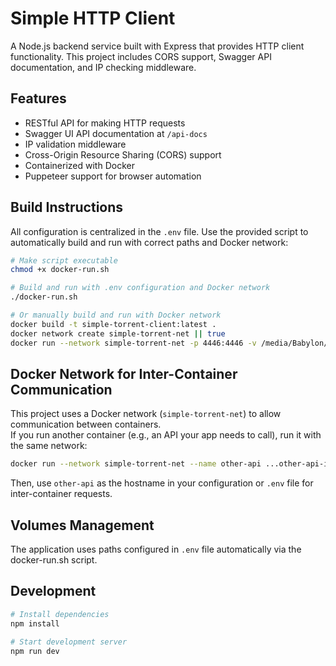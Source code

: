 # Simple HTTP Client

A Node.js backend service built with Express that provides HTTP client functionality. This project includes CORS support, Swagger API documentation, and IP checking middleware.

## Features

- RESTful API for making HTTP requests
- Swagger UI API documentation at `/api-docs`
- IP validation middleware
- Cross-Origin Resource Sharing (CORS) support
- Containerized with Docker
- Puppeteer support for browser automation

## Build Instructions

All configuration is centralized in the `.env` file. Use the provided script to automatically build and run with correct paths and Docker network:

```bash
# Make script executable
chmod +x docker-run.sh

# Build and run with .env configuration and Docker network
./docker-run.sh

# Or manually build and run with Docker network
docker build -t simple-torrent-client:latest .
docker network create simple-torrent-net || true
docker run --network simple-torrent-net -p 4446:4446 -v /media/Babylon/.TorrentApi-Dev:/app/media simple-torrent-client:latest
```

## Docker Network for Inter-Container Communication

This project uses a Docker network (`simple-torrent-net`) to allow communication between containers.  
If you run another container (e.g., an API your app needs to call), run it with the same network:

```bash
docker run --network simple-torrent-net --name other-api ...other-api-image...
```

Then, use `other-api` as the hostname in your configuration or `.env` file for inter-container requests.

## Volumes Management

The application uses paths configured in `.env` file automatically via the docker-run.sh script.

## Development

```bash
# Install dependencies
npm install

# Start development server
npm run dev
```
